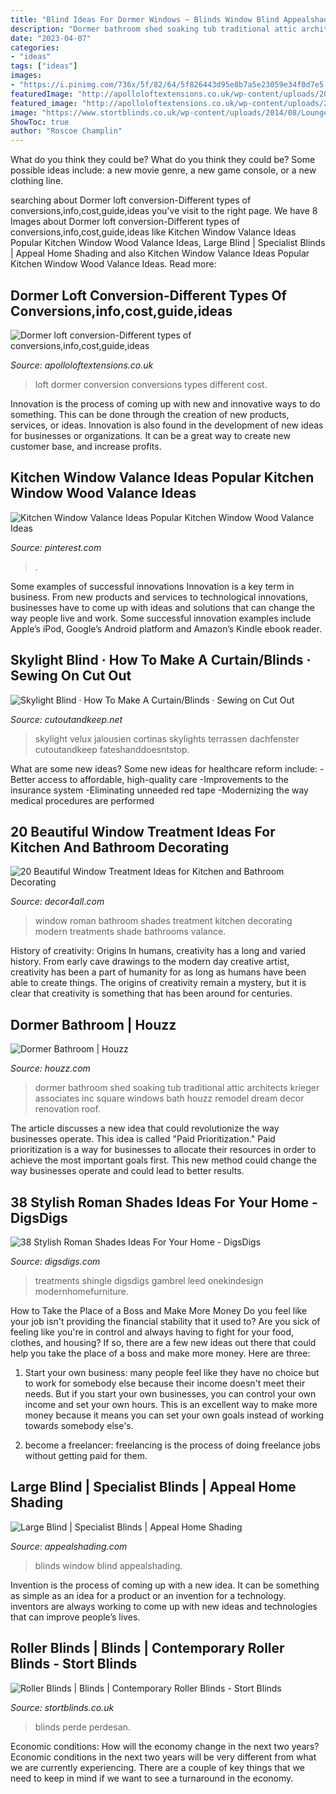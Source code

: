 ```yaml
---
title: "Blind Ideas For Dormer Windows ~ Blinds Window Blind Appealshading"
description: "Dormer bathroom shed soaking tub traditional attic architects krieger associates inc square windows bath houzz remodel dream decor renovation roof"
date: "2023-04-07"
categories:
- "ideas"
tags: ["ideas"]
images:
- "https://i.pinimg.com/736x/5f/82/64/5f826443d95e8b7a5e23059e34f0d7e5.jpg"
featuredImage: "http://apolloloftextensions.co.uk/wp-content/uploads/2016/12/IMG-20161211-WA0014-2.jpg"
featured_image: "http://apolloloftextensions.co.uk/wp-content/uploads/2016/12/IMG-20161211-WA0014-2.jpg"
image: "https://www.stortblinds.co.uk/wp-content/uploads/2014/08/Lounge-Roller.jpg"
ShowToc: true
author: "Roscoe Champlin"
---
```



What do you think they could be?
What do you think they could be? Some possible ideas include: a new movie genre, a new game console, or a new clothing line.

	

		
searching about Dormer loft conversion-Different types of conversions,info,cost,guide,ideas you've visit to the right page. We have 8 Images about Dormer loft conversion-Different types of conversions,info,cost,guide,ideas like Kitchen Window Valance Ideas Popular Kitchen Window Wood Valance Ideas, Large Blind | Specialist Blinds | Appeal Home Shading and also Kitchen Window Valance Ideas Popular Kitchen Window Wood Valance Ideas. Read more:
		
    
## Dormer Loft Conversion-Different Types Of Conversions,info,cost,guide,ideas

<img loading=lazy src="http://apolloloftextensions.co.uk/wp-content/uploads/2016/12/IMG-20161211-WA0014-2.jpg" onerror="this.onerror=null;this.src='https://tse2.mm.bing.net/th?id=OIP.httOO48nMu6dlc4NnODucwHaJ4&amp;pid=15.1';" alt="Dormer loft conversion-Different types of conversions,info,cost,guide,ideas">

_Source: apolloloftextensions.co.uk_

>loft dormer conversion conversions types different cost. 

	

Innovation is the process of coming up with new and innovative ways to do something. This can be done through the creation of new products, services, or ideas. Innovation is also found in the development of new ideas for businesses or organizations. It can be a great way to create new customer base, and increase profits.

    
## Kitchen Window Valance Ideas Popular Kitchen Window Wood Valance Ideas

<img loading=lazy src="https://i.pinimg.com/736x/5f/82/64/5f826443d95e8b7a5e23059e34f0d7e5.jpg" onerror="this.onerror=null;this.src='https://tse2.mm.bing.net/th?id=OIP.ZBlxgoUaBVBUt-FKAifqtwHaJ4&amp;pid=15.1';" alt="Kitchen Window Valance Ideas Popular Kitchen Window Wood Valance Ideas">

_Source: pinterest.com_

>. 

	

Some examples of successful innovations
Innovation is a key term in business. From new products and services to technological innovations, businesses have to come up with ideas and solutions that can change the way people live and work. Some successful innovation examples include Apple’s iPod, Google’s Android platform and Amazon’s Kindle ebook reader.

    
## Skylight Blind · How To Make A Curtain/Blinds · Sewing On Cut Out

<img loading=lazy src="https://images.coplusk.net/project_images/87392/image/DSCF1435_1301760285.jpg" onerror="this.onerror=null;this.src='https://tse3.mm.bing.net/th?id=OIP.suJ6IWxy1so5yTux47yVWwHaJ4&amp;pid=15.1';" alt="Skylight Blind · How To Make A Curtain/Blinds · Sewing on Cut Out">

_Source: cutoutandkeep.net_

>skylight velux jalousien cortinas skylights terrassen dachfenster cutoutandkeep fateshanddoesntstop. 

	

What are some new ideas?
Some new ideas for healthcare reform include: 
-Better access to affordable, high-quality care 
-Improvements to the insurance system 
-Eliminating unneeded red tape 
-Modernizing the way medical procedures are performed

    
## 20 Beautiful Window Treatment Ideas For Kitchen And Bathroom Decorating

<img loading=lazy src="http://www.decor4all.com/wp-content/uploads/2015/07/roman-shades-window-treatment-ideas-for-bathroom-decorating-5.jpg" onerror="this.onerror=null;this.src='https://tse1.mm.bing.net/th?id=OIP.bTtp_Q1Iac8lUwfKZEmU0AHaLq&amp;pid=15.1';" alt="20 Beautiful Window Treatment Ideas for Kitchen and Bathroom Decorating">

_Source: decor4all.com_

>window roman bathroom shades treatment kitchen decorating modern treatments shade bathrooms valance. 

	

History of creativity: Origins
In humans, creativity has a long and varied history. From early cave drawings to the modern day creative artist, creativity has been a part of humanity for as long as humans have been able to create things. The origins of creativity remain a mystery, but it is clear that creativity is something that has been around for centuries.

    
## Dormer Bathroom | Houzz

<img loading=lazy src="https://st.hzcdn.com/fimgs/6191156f0f9062e4_5988-w500-h666-b0-p0--traditional-bathroom.jpg" onerror="this.onerror=null;this.src='https://tse3.mm.bing.net/th?id=OIP.FJIaKsWnoJ8fsXTFRaGquQHaJ3&amp;pid=15.1';" alt="Dormer Bathroom | Houzz">

_Source: houzz.com_

>dormer bathroom shed soaking tub traditional attic architects krieger associates inc square windows bath houzz remodel dream decor renovation roof. 

	

The article discusses a new idea that could revolutionize the way businesses operate. This idea is called "Paid Prioritization." Paid prioritization is a way for businesses to allocate their resources in order to achieve the most important goals first. This new method could change the way businesses operate and could lead to better results.

    
## 38 Stylish Roman Shades Ideas For Your Home - DigsDigs

<img loading=lazy src="https://www.digsdigs.com/photos/stylish-roman-shades-ideas-for-your-home-21-554x846.jpg" onerror="this.onerror=null;this.src='https://tse4.mm.bing.net/th?id=OIP.whl_Y8NSdpBlIyByozxN6AHaLT&amp;pid=15.1';" alt="38 Stylish Roman Shades Ideas For Your Home - DigsDigs">

_Source: digsdigs.com_

>treatments shingle digsdigs gambrel leed onekindesign modernhomefurniture. 

	

How to Take the Place of a Boss and Make More Money
Do you feel like your job isn't providing the financial stability that it used to? Are you sick of feeling like you're in control and always having to fight for your food, clothes, and housing? If so, there are a few new ideas out there that could help you take the place of a boss and make more money. Here are three:
1. Start your own business: many people feel like they have no choice but to work for somebody else because their income doesn't meet their needs. But if you start your own businesses, you can control your own income and set your own hours. This is an excellent way to make more money because it means you can set your own goals instead of working towards somebody else's.

2. become a freelancer: freelancing is the process of doing freelance jobs without getting paid for them.

    
## Large Blind | Specialist Blinds | Appeal Home Shading

<img loading=lazy src="https://www.appealshading.com/wp-content/uploads/2014/02/Window_Blinds_Large.jpg" onerror="this.onerror=null;this.src='https://tse3.mm.bing.net/th?id=OIP.HAdmEL-zAdgRvfoBePxFtQHaFj&amp;pid=15.1';" alt="Large Blind | Specialist Blinds | Appeal Home Shading">

_Source: appealshading.com_

>blinds window blind appealshading. 

	

Invention is the process of coming up with a new idea. It can be something as simple as an idea for a product or an invention for a technology. inventors are always working to come up with new ideas and technologies that can improve people’s lives.

    
## Roller Blinds | Blinds | Contemporary Roller Blinds - Stort Blinds

<img loading=lazy src="https://www.stortblinds.co.uk/wp-content/uploads/2014/08/Lounge-Roller.jpg" onerror="this.onerror=null;this.src='https://tse2.mm.bing.net/th?id=OIP.lnRwlj1MI49AOcIZSqQl9gHaFg&amp;pid=15.1';" alt="Roller Blinds | Blinds | Contemporary Roller Blinds - Stort Blinds">

_Source: stortblinds.co.uk_

>blinds perde perdesan. 

	

Economic conditions: How will the economy change in the next two years?
Economic conditions in the next two years will be very different from what we are currently experiencing. There are a couple of key things that we need to keep in mind if we want to see a turnaround in the economy.

